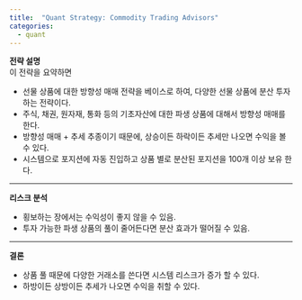 ```yaml
---
title:  "Quant Strategy: Commodity Trading Advisors"
categories:
  - quant
---
```


**전략 설명**  
이 전략을 요약하면 <br>
- 선물 상품에 대한 방향성 매매 전략을 베이스로 하여, 다양한 선물 상품에 분산 투자 하는 전략이다. 
- 주식, 채권, 원자재, 통화 등의 기초자산에 대한 파생 상품에 대해서 방향성 매매를 한다. 
- 방향성 매매 + 추세 추종이기 때문에, 상승이든 하락이든 추세만 나오면 수익을 볼 수 있다. 
- 시스템으로 포지션에 자동 진입하고 상품 별로 분산된 포지션을 100개 이상 보유 한다. 

---
**리스크 분석** <br>
- 횡보하는 장에서는 수익성이 좋지 않을 수 있음.
- 투자 가능한 파생 상품의 풀이 줄어든다면 분산 효과가 떨어질 수 있음.

---
**결론** <br>
- 상품 풀 때문에 다양한 거래소를 쓴다면 시스템 리스크가 증가 할 수 있다. <br>
- 하방이든 상방이든 추세가 나오면 수익을 취할 수 있다.  <br>


